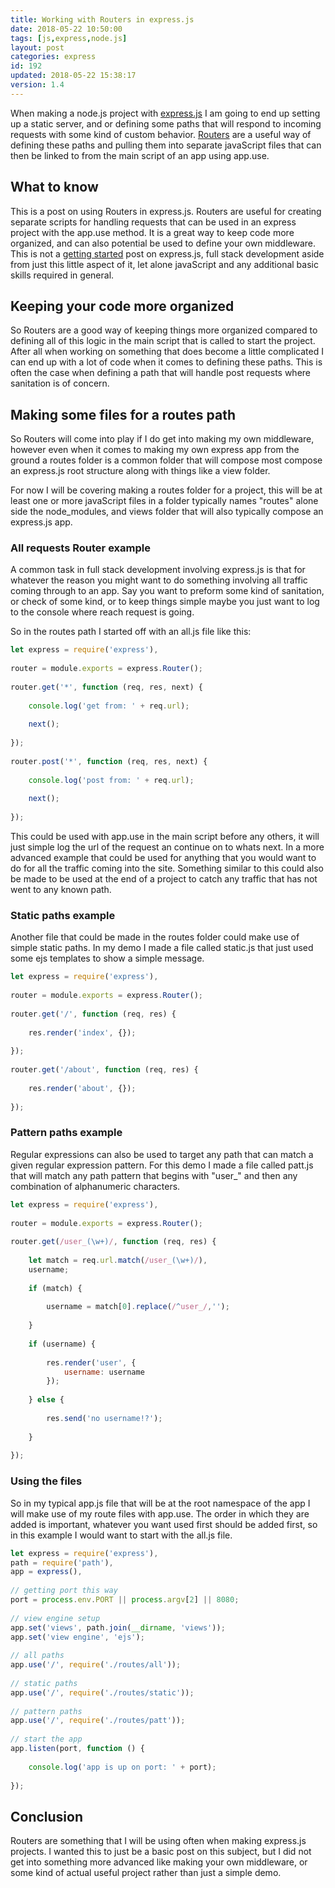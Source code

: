 ```yaml
---
title: Working with Routers in express.js
date: 2018-05-22 10:50:00
tags: [js,express,node.js]
layout: post
categories: express
id: 192
updated: 2018-05-22 15:38:17
version: 1.4
---
```


When making a node.js project with [express.js](https://expressjs.com/) I am going to end up setting up a static server, and or defining some paths that will respond to incoming requests with some kind of custom behavior. [Routers](https://expressjs.com/en/4x/api.html#express.router) are a useful way of defining these paths and pulling them into separate javaScript files that can then be linked to from the main script of an app using app.use.

<!-- more -->

## What to know

This is a post on using Routers in express.js. Routers are useful for creating separate scripts for handling requests that can be used in an express project with the app.use method. It is a great way to keep code more organized, and can also potential be used to define your own middleware. This is not a [getting started](/2018/05/21/express-getting-started/) post on express.js, full stack development aside from just this little aspect of it, let alone javaScript and any additional basic skills required in general.

## Keeping your code more organized

So Routers are a good way of keeping things more organized compared to defining all of this logic in the main script that is called to start the project. After all when working on something that does become a little complicated I can end up with a lot of code when it comes to defining these paths. This is often the case when defining a path that will handle post requests where sanitation is of concern.

## Making some files for a routes path

So Routers will come into play if I do get into making my own middleware, however even when it comes to making my own express app from the ground a routes folder is a common folder that will compose most compose an express.js root structure along with things like a view folder.

For now I will be covering making a routes folder for a project, this will be at least one or more javaScript files in a folder typically names "routes" alone side the node_modules, and views folder that will also typically compose an express.js app.

### All requests Router example

A common task in full stack development involving express.js is that for whatever the reason you might want to do something involving all traffic coming through to an app. Say you want to preform some kind of sanitation, or check of some kind, or to keep things simple maybe you just want to log to the console where reach request is going.

So in the routes path I started off with an all.js file like this:

```js
let express = require('express'),
 
router = module.exports = express.Router();
 
router.get('*', function (req, res, next) {
 
    console.log('get from: ' + req.url);
 
    next();
 
});
 
router.post('*', function (req, res, next) {
 
    console.log('post from: ' + req.url);
 
    next();
 
});
```

This could be used with app.use in the main script before any others, it will just simple log the url of the request an continue on to whats next. In a more advanced example that could be used for anything that you would want to do for all the traffic coming into the site. Something similar to this could also be made to be used at the end of a project to catch any traffic that has not went to any known path.

### Static paths example

Another file that could be made in the routes folder could make use of simple static paths. In my demo I made a file called static.js that just used some ejs templates to show a simple message.

```js
let express = require('express'),
 
router = module.exports = express.Router();
 
router.get('/', function (req, res) {
 
    res.render('index', {});
 
});
 
router.get('/about', function (req, res) {
 
    res.render('about', {});
 
});
```

### Pattern paths example

Regular expressions can also be used to target any path that can match a given regular expression pattern. For this demo I made a file called patt.js that will match any path pattern that begins with "user_" and then any combination of alphanumeric characters.

```js
let express = require('express'),
 
router = module.exports = express.Router();
 
router.get(/user_(\w+)/, function (req, res) {
 
    let match = req.url.match(/user_(\w+)/),
    username;
 
    if (match) {
 
        username = match[0].replace(/^user_/,'');
 
    }
 
    if (username) {
 
        res.render('user', {
            username: username
        });
 
    } else {
 
        res.send('no username!?');
 
    }
 
});
```

### Using the files

So in my typical app.js file that will be at the root namespace of the app I will make use of my route files with app.use. The order in which they are added is important, whatever you want used first should be added first, so in this example I would want to start with the all.js file.

```js
let express = require('express'),
path = require('path'),
app = express(),
 
// getting port this way
port = process.env.PORT || process.argv[2] || 8080;
 
// view engine setup
app.set('views', path.join(__dirname, 'views'));
app.set('view engine', 'ejs');
 
// all paths
app.use('/', require('./routes/all'));
 
// static paths
app.use('/', require('./routes/static'));
 
// pattern paths
app.use('/', require('./routes/patt'));
 
// start the app
app.listen(port, function () {
 
    console.log('app is up on port: ' + port);
 
});
```

## Conclusion

Routers are something that I will be using often when making express.js projects. I wanted this to just be a basic post on this subject, but I did not get into something more advanced like making your own middleware, or some kind of actual useful project rather than just a simple demo.